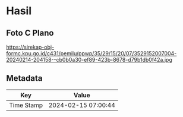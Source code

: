 # Hasil

## Foto C Plano

https://sirekap-obj-formc.kpu.go.id/c431/pemilu/ppwp/35/29/15/20/07/3529152007004-20240214-204158--cb0b0a30-ef89-423b-8678-d79b1db0f42a.jpg


## Metadata

| Key        | Value               |
| ---------- | ------------------- |
| Time Stamp | 2024-02-15 07:00:44 |



